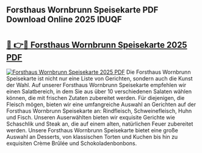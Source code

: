 ## Forsthaus Wornbrunn Speisekarte PDF Download Online 2025 lDUQF

# <h2><a href="http://gc5vxa.nevu.top/?p=Forsthaus+Wornbrunn+Speisekarte">🔗 👉🔴 Forsthaus Wornbrunn Speisekarte 2025 PDF</a></h2>

[![Forsthaus Wornbrunn Speisekarte 2025 PDF](https://i.imgur.com/dBaPXMq.png)](http://gc5vxa.nevu.top/?p=Forsthaus+Wornbrunn+Speisekarte)
Die Forsthaus Wornbrunn Speisekarte ist nicht nur eine Liste von Gerichten, sondern auch die Kunst der Wahl. Auf unserer Forsthaus Wornbrunn Speisekarte empfehlen wir einen Salatbereich, in dem Sie aus über 10 verschiedenen Salaten wählen können, die mit frischen Zutaten zubereitet werden. Für diejenigen, die Fleisch mögen, bieten wir eine umfangreiche Auswahl an Gerichten auf der Forsthaus Wornbrunn Speisekarte an: Rindfleisch, Schweinefleisch, Huhn und Fisch. Unseren Auserwählten bieten wir exquisite Gerichte wie Schaschlik und Steak an, die auf einem alten, natürlichen Feuer zubereitet werden. Unsere Forsthaus Wornbrunn Speisekarte bietet eine große Auswahl an Desserts, von klassischen Torten und Kuchen bis hin zu exquisiten Crème Brûlée und Schokoladenbonbons.
